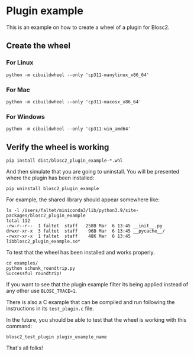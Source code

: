 # Plugin example

This is an example on how to create a wheel of a plugin for Blosc2.

## Create the wheel

### For Linux

```shell
python -m cibuildwheel --only 'cp311-manylinux_x86_64'
```

### For Mac

```shell
python -m cibuildwheel --only 'cp311-macosx_x86_64'
```

### For Windows

```shell
python -m cibuildwheel --only 'cp311-win_amd64'
```

## Verify the wheel is working

```shell
pip install dist/blosc2_plugin_example-*.whl
```

And then simulate that you are going to uninstall.  You will be presented where the plugin has been installed:

```shell
pip uninstall blosc2_plugin_example
```

For example, the shared library should appear somewhere like:

```shell
ls -l /Users/faltet/miniconda3/lib/python3.9/site-packages/blosc2_plugin_example
total 112
-rw-r--r--  1 faltet  staff   258B Mar  6 13:45 __init__.py
drwxr-xr-x  3 faltet  staff    96B Mar  6 13:45 __pycache__/
-rwxr-xr-x  1 faltet  staff    48K Mar  6 13:45 libblosc2_plugin_example.so*
```

To test that the wheel has been installed and works properly.

```shell
cd examples/
python schunk_roundtrip.py
Successful roundtrip!
```

If you want to see that the plugin example filter its being applied
instead of any other use `BLOSC_TRACE=1`.

There is also a C example that can be compiled and run following the instructions in its `test_plugin.c` 
file.

In the future, you should be able to test that the wheel is working with this command:

```shell
blosc2_test_plugin plugin_example_name
```

That's all folks!
